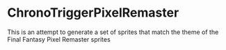# ChronoTriggerPixelRemaster
This is an attempt to generate a set of sprites that match the theme of the Final Fantasy Pixel Remaster sprites
